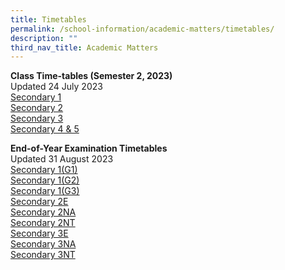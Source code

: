 ```yaml
---
title: Timetables
permalink: /school-information/academic-matters/timetables/
description: ""
third_nav_title: Academic Matters
---
```

**Class Time-tables (Semester 2, 2023)** <br>
Updated 24 July 2023
<br>
[Secondary 1](/files/2023%20sem%202_class%20timetable_sec%201.pdf)<br>
[Secondary 2](/files/2023%20sem%202_class%20timetable_sec%202.pdf)<br>
[Secondary 3](/files/2023%20sem%202_class%20timetable_sec%203.pdf)<br>
[Secondary 4 &amp; 5](/files/2023%20sem%202_class%20timetable_sec%204_5.pdf)<br>

**End-of-Year Examination Timetables** <br>
Updated 31 August 2023
<br>
[Secondary 1(G1)](/files/sec%201(g1)_eye_time_table_2023.pdf)<br>
[Secondary 1(G2)](/files/sec%201(g2)_eye_time_table_2023.pdf)<br>
[Secondary 1(G3)](/files/sec%201(g3)_eye_time_table_2023.pdf)
<br>
[Secondary 2E](/files/sec%202e_eye_time_table_2023.pdf)<br>[Secondary 2NA](/files/sec%202na_eye_time_table_2023.pdf)<br>
[Secondary 2NT](/files/sec%202nt_eye_time_table_2023.pdf)<br>[Secondary 3E](/files/sec%203e_eye_time_table_2023.pdf)<br>[Secondary 3NA](/files/sec%203na_eye_time_table_2023.pdf)<br>[Secondary 3NT](/files/sec%203nt_eye_time_table_2023.pdf)